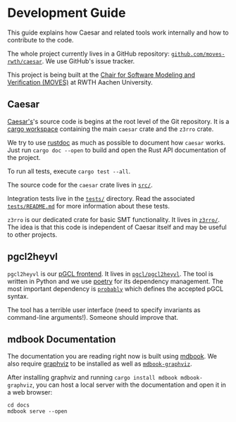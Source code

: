 # Development Guide

This guide explains how Caesar and related tools work internally and how to contribute to the code.

The whole project currently lives in a GitHub repository: [`github.com/moves-rwth/caesar`](https://github.com/moves-rwth/caesar).
We use GitHub's issue tracker.

This project is being built at the [Chair for Software Modeling and Verification (MOVES)](https://moves.rwth-aachen.de/) at RWTH Aachen University.

## Caesar

[Caesar's](./caesar.md)'s source code is begins at the root level of the Git repository.
It is a [cargo workspace](https://doc.rust-lang.org/book/ch14-03-cargo-workspaces.html) containing the main `caesar` crate and the `z3rro` crate.

We try to use [rustdoc](https://doc.rust-lang.org/rustdoc/what-is-rustdoc.html) as much as possible to document how `caesar` works.
Just run `cargo doc --open` to build and open the Rust API documentation of the project.

To run all tests, execute `cargo test --all`.

The source code for the `caesar` crate lives in [`src/`](https://github.com/moves-rwth/caesar/tree/master/src).

Integration tests live in the [`tests/`](https://github.com/moves-rwth/caesar/tree/master/tests) directory.
Read the associated [`tests/README.md`](https://github.com/moves-rwth/caesar/blob/master/tests/README.md) for more information about these tests.

`z3rro` is our dedicated crate for basic SMT functionality.
It lives in [`z3rro/`](https://github.com/moves-rwth/caesar/tree/master/z3rro).
The idea is that this code is independent of Caesar itself and may be useful to other projects.

## pgcl2heyvl

`pgcl2heyvl` is our [pGCL frontend](./frontends/pgcl.md).
It lives in [`pgcl/pgcl2heyvl`](https://github.com/moves-rwth/caesar/tree/master/pgcl/pgcl2heyvl).
The tool is written in Python and we use [poetry](https://python-poetry.org/) for its dependency management.
The most important dependency is [`probably`](https://github.com/Philipp15b/probably) which defines the accepted pGCL syntax.

The tool has a terrible user interface (need to specify invariants as command-line arguments!).
Someone should improve that.

## mdbook Documentation

The documentation you are reading right now is built using [mdbook](https://rust-lang.github.io/mdBook/).
We also require [graphviz](https://graphviz.org/) to be installed as well as [`mdbook-graphviz`](https://github.com/dylanowen/mdbook-graphviz).

After installing graphviz and running `cargo install mdbook mdbook-graphviz`, you can host a local server with the documentation and open it in a web browser:
```
cd docs
mdbook serve --open
```
